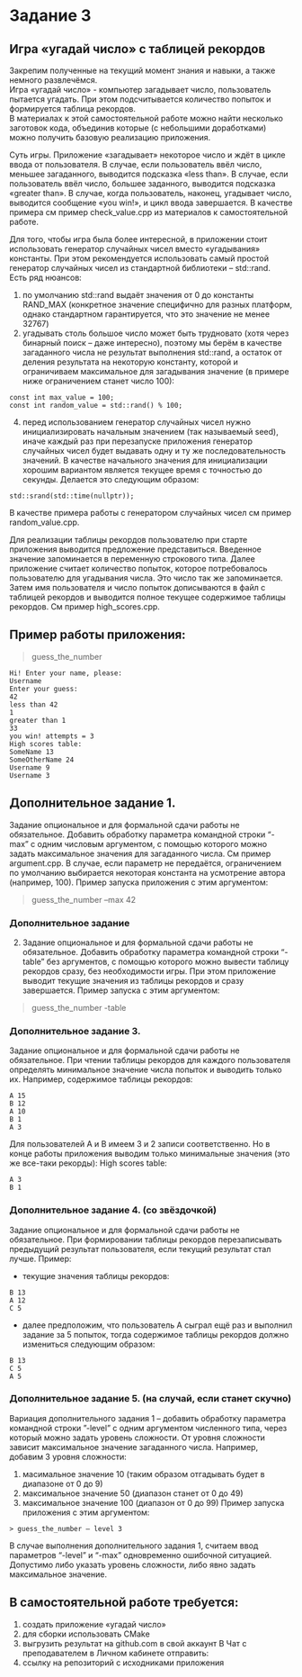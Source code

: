 # Задание 3
## Игра «угадай число» с таблицей рекордов
Закрепим полученные на текущий момент знания и навыки, а также немного развлечёмся.  
Игра «угадай число» - компьютер загадывает число, пользователь пытается угадать. При этом
подсчитывается количество попыток и формируется таблица рекордов.  
В материалах к этой самостоятельной работе можно найти несколько заготовок кода, объединив
которые (с небольшими доработками) можно получить базовую реализацию приложения.  

Суть игры. Приложение «загадывает» некоторое число и ждёт в цикле ввода от пользователя. В
случае, если пользователь ввёл число, меньшее загаданного, выводится подсказка «less than». В
случае, если пользователь ввёл число, большее заданного, выводится подсказка «greater than». В
случае, когда пользователь, наконец, угадывает число, выводится сообщение «you win!», и цикл
ввода завершается. В качестве примера см пример check_value.cpp из материалов к
самостоятельной работе.  

Для того, чтобы игра была более интересной, в приложении стоит использовать генератор
случайных чисел вместо «угадывания» константы. При этом рекомендуется использовать самый
простой генератор случайных чисел из стандартной библиотеки – std::rand.  
Есть ряд нюансов:
1. по умолчанию std::rand выдаёт значения от 0 до константы RAND_MAX (конкретное значение
специфично для разных платформ, однако стандартном гарантируется, что это значение не
менее 32767)
2. угадывать столь большое число может быть трудновато (хотя через бинарный поиск – даже
интересно), поэтому мы берём в качестве загаданного числа не результат выполнения
std::rand, а остаток от деления результата на некоторую константу, которой и ограничиваем
максимальное для загадывания значение (в примере ниже ограничением станет число 100):
```
const int max_value = 100;
const int random_value = std::rand() % 100;
```
4. перед использованием генератор случайных чисел нужно инициализировать начальным
значением (так называемый seed), иначе каждый раз при перезапуске приложения
генератор случайных чисел будет выдавать одну и ту же последовательность значений. В
качестве начального значения для инициализации хорошим вариантом является текущее
время с точностью до секунды. Делается это следующим образом:
```
std::srand(std::time(nullptr));
```
В качестве примера работы с генератором случайных чисел см пример random_value.cpp.  

Для реализации таблицы рекордов пользователю при старте приложения выводится предложение
представиться. Введенное значение запоминается в переменную строкового типа. Далее
приложение считает количество попыток, которое потребовалось пользователю для угадывания
числа. Это число так же запоминается. Затем имя пользователя и число попыток дописываются в
файл с таблицей рекордов и выводится полное текущее содержимое таблицы рекордов. См пример
high_scores.cpp.  
## Пример работы приложения:
> guess_the_number
```
Hi! Enter your name, please:
Username
Enter your guess:
42
less than 42
1
greater than 1
33
you win! attempts = 3
High scores table:
SomeName 13
SomeOtherName 24
Username 9
Username 3
```

## Дополнительное задание 1.
Задание опциональное и для формальной сдачи работы не
обязательное.
Добавить обработку параметра командной строки “-max” с одним числовым аргументом, с
помощью которого можно задать максимальное значения для загаданного числа. См пример
argument.cpp. В случае, если параметр не передаётся, ограничением по умолчанию
выбирается некоторая константа на усмотрение автора (например, 100). Пример запуска
приложения с этим аргументом:
> guess_the_number –max 42
### Дополнительное задание 
2. Задание опциональное и для формальной сдачи работы не
обязательное.
Добавить обработку параметра командной строки “-table” без аргументов, с помощью которого
можно вывести таблицу рекордов сразу, без необходимости игры. При этом приложение выводит
текущие значения из таблицы рекордов и сразу завершается. Пример запуска с этим аргументом:
> guess_the_number -table
### Дополнительное задание 3.
Задание опциональное и для формальной сдачи работы не
обязательное.
При чтении таблицы рекордов для каждого пользователя определять минимальное значение числа
попыток и выводить только их.
Например, содержимое таблицы рекордов:
```
A 15
B 12
A 10
B 1
A 3
```
Для пользователей A и B имеем 3 и 2 записи соответственно. Но в конце работы приложения
выводим только минимальные значения (это же все-таки рекорды):
High scores table:
```
A 3
B 1
```
### Дополнительное задание 4. (со звёздочкой) 
Задание опциональное и для формальной сдачи
работы не обязательное.
При формировании таблицы рекордов перезаписывать предыдущий результат пользователя, если
текущий результат стал лучше. Пример:
- текущие значения таблицы рекордов:
```
B 13
A 12
C 5
```
- далее предположим, что пользователь A сыграл ещё раз и выполнил задание за 5 попыток,
тогда содержимое таблицы рекордов должно измениться следующим образом:
```
B 13
C 5
A 5
```
### Дополнительное задание 5. (на случай, если станет скучно) 
Вариация дополнительного задания 1
– добавить обработку параметра командной строки ”-level” с одним аргументом численного типа,
через который можно задать уровень сложности. От уровня сложности зависит максимальное
значение загаданного числа. Например, добавим 3 уровня сложности:
1. масимальное значение 10 (таким образом отгадывать будет в диапазоне от 0 до 9)
2. максимальное значение 50 (диапазон станет от 0 до 49)
3. максимальное значение 100 (диапазон от 0 до 99)
Пример запуска приложения с этим аргументом:
```
> guess_the_number – level 3
```
В случае выполнения дополнительного задания 1, считаем ввод параметров “-level” и “-max”
одновременно ошибочной ситуацией. Допустимо либо указать уровень сложности, либо явно
задать максимальное значение.

## В самостоятельной работе требуется:
1. создать приложение «угадай число»
2. для сборки использовать CMake
3. выгрузить результат на github.com в свой аккаунт
В Чат с преподавателем в Личном кабинете отправить:
1. ссылку на репозиторий с исходниками приложения
